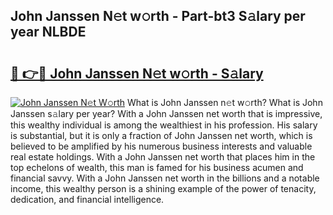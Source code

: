 ## John Janssen N𝚎t w𝚘rth - Part-bt3 S𝚊lary per year NLBDE

# <h2><a href="http://gc2ol6h.nevu.top/?p=John+Janssen">🔗 👉🔴 John Janssen N𝚎t w𝚘rth - S𝚊lary</a></h2>

[![John Janssen N𝚎t W𝚘rth](https://i.imgur.com/Oavwk0R.jpeg)](http://gc2ol6h.nevu.top/?p=John+Janssen)
What is John Janssen n𝚎t w𝚘rth? What is John Janssen s𝚊lary per year?
With a John Janssen net worth that is impressive, this wealthy individual is among the wealthiest in his profession. His salary is substantial, but it is only a fraction of John Janssen net worth, which is believed to be amplified by his numerous business interests and valuable real estate holdings. With a John Janssen net worth that places him in the top echelons of wealth, this man is famed for his business acumen and financial savvy. With a John Janssen net worth in the billions and a notable income, this wealthy person is a shining example of the power of tenacity, dedication, and financial intelligence.
